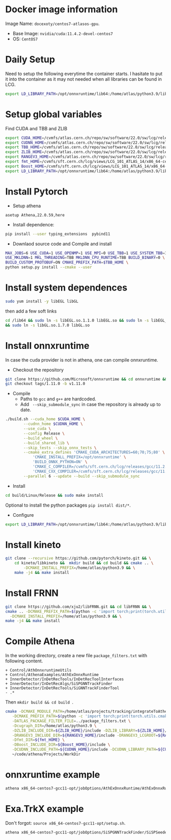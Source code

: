 # Docker image information
Image Name: `docexoty/centos7-atlasos-gpu`. 
* Base Image: `nvidia/cuda:11.4.2-devel-centos7`
* OS: `CentOS7`


# Daily Setup
Need to setup the following everytime the container starts.
I hasitate to put it into the container as it may not needed when all libraries can be found in LCG.
```bash
export LD_LIBRARY_PATH=/opt/onnxruntime/lib64:/home/atlas/python3.9/lib/python3.9/site-packages/torch/lib:$LD_LIBRARY_PATH
```

# Setup global variables
Find CUDA and TBB and ZLIB
```bash
export CUDA_HOME=/cvmfs/atlas.cern.ch/repo/sw/software/22.0/sw/lcg/releases/cuda/11.4-166ec/x86_64-centos7-gcc11-opt/
export CUDNN_HOME=/cvmfs/atlas.cern.ch/repo/sw/software/22.0/sw/lcg/releases/cudnn/8.2.4.15-ca3b5/x86_64-centos7-gcc11-opt/
export TBB_HOME=/cvmfs/atlas.cern.ch/repo/sw/software/22.0/sw/lcg/releases/LCG_101_ATLAS_14/tbb/2020_U2/x86_64-centos7-gcc11-opt/lib/cmake
export ZLIB_HOME=/cvmfs/atlas.cern.ch/repo/sw/software/22.0/sw/lcg/releases/LCG_101_ATLAS_14/zlib/1.2.11/x86_64-centos7-gcc11-opt
export RANGEV3_HOME=/cvmfs/atlas.cern.ch/repo/sw/software/22.0/sw/lcg/releases/LCG_101_ATLAS_14/rangev3/0.11.0/x86_64-centos7-gcc11-opt
export fmt_HOME=/cvmfs/sft.cern.ch/lcg/views/LCG_101_ATLAS_14/x86_64-centos7-gcc11-opt/lib64/cmake/fmt
export Boost_HOME=/cvmfs/sft.cern.ch/lcg/views/LCG_101_ATLAS_14/x86_64-centos7-gcc11-opt
export LD_LIBRARY_PATH=/opt/onnxruntime/lib64:/home/atlas/python3.9/lib/python3.9/site-packages/torch/lib:$LD_LIBRARY_PATH
```

# Install Pytorch
* Setup athena
```
asetup Athena,22.0.59,here
```

* Install dependence:
```bash
pip install --user typing_extensions  pybind11
```

* Downlaod source code and Compile and install
```bash
MAX_JOBS=6 USE_CUDA=1 USE_OPENMP=1 USE_MPI=0 USE_TBB=1 USE_SYSTEM_TBB=1 \
USE_MKLDNN=1 MKL_THREADING=TBB MKLDNN_CPU_RUNTIME=TBB BUILD_BINARY=0 \
BUILD_CUSTOM_PROTOBUF=ON CMAKE_PREFIX_PATH=$TBB_HOME \
python setup.py install --cmake --user
```

# Install system dependences
```bash
sudo yum install -y libEGL libGL
```
then add a few soft links
```bash
cd /lib64 && sudo ln -s libEGL.so.1.1.0 libEGL.so && sudo ln -s libEGL_mesa.so.0.0.0 libEGL_mesa.so.0 \
&& sudo ln -s libGL.so.1.7.0 libGL.so
```

# Install onnxruntime
In case the cuda provider is not in athena, one can compile onnxruntime. 

* Checkout the repository
```bash
git clone https://github.com/Microsoft/onnxruntime && cd onnxruntime && \
git checkout tags/1.11.0 -b v1.11.0
```

* Compile
    * Paths to `gcc` and `g++` are hardcoded.
    * Add ` --skip_submodule_sync` in case the repository is already up to date.

```bash
./build.sh --cuda_home $CUDA_HOME \
        --cudnn_home $CUDNN_HOME \
        --use_cuda \
        --config Release \
        --build_wheel \
        --build_shared_lib \
        --skip_tests --skip_onnx_tests \
        --cmake_extra_defines 'CMAKE_CUDA_ARCHITECTURES=60;70;75;80' \
            'CMAKE_INSTALL_PREFIX=/opt/onnxruntime' \
            'BUILD_ONNX_PYTHON=ON' \
            'CMAKE_C_COMPILER=/cvmfs/sft.cern.ch/lcg/releases/gcc/11.2.0-ad950/x86_64-centos7/bin/gcc' \
            'CMAKE_CXX_COMPILER=/cvmfs/sft.cern.ch/lcg/releases/gcc/11.2.0-ad950/x86_64-centos7/bin/g++' \
        --parallel 6 --update --build --skip_submodule_sync
```

* Install
```bash
cd build/Linux/Release && sudo make install
```

Optional to install the python packages `pip install dist/*`.

* Configure
```bash
export LD_LIBRARY_PATH=/opt/onnxruntime/lib64:/home/atlas/python3.9/lib/python3.9/site-packages/torch/lib:$LD_LIBRARY_PATH
```

# Install kineto

```bash
git clone --recursive https://github.com/pytorch/kineto.git && \
    cd kineto/libkineto &&  mkdir build && cd build && cmake .. \
        -DCMAKE_INSTALL_PREFIX=/home/atlas/python3.9 && \
    make -j4 && make install
```

# Install FRNN

```bash
git clone https://github.com/xju2/libFRNN.git && cd libFRNN && \
cmake .. -DCMAKE_PREFIX_PATH=$(python -c 'import torch;print(torch.utils.cmake_prefix_path)') \
  -DCMAKE_INSTALL_PREFIX=/home/atlas/python3.9 && \
make -j4 && make install 
```

# Compile Athena

In the working directory, create a new file `package_filters.txt` with following content.
```text
+ Control/AthOnnxruntimeUtils
+ Control/AthenaExamples/AthExOnnxRuntime
+ InnerDetector/InDetRecTools/InDetRecToolInterfaces
+ InnerDetector/InDetRecAlgs/SiSPGNNTrackFinder
+ InnerDetector/InDetRecTools/SiGNNTrackFinderTool
- .*
```
Then `mkdir build && cd build `.

```bash
cmake -DCMAKE_MODULE_PATH=/home/atlas/projects/tracking/integrateToAthena/cmake \
   -DCMAKE_PREFIX_PATH=$(python -c 'import torch;print(torch.utils.cmake_prefix_path)') \
   -DATLAS_PACKAGE_FILTER_FILE=../package_filters.txt \
   -Dcugraph_DIR=/home/atlas/python3.9 \
   -DZLIB_INCLUDE_DIR=${ZLIB_HOME}/include -DZLIB_LIBRARY=${ZLIB_HOME}/lib \
   -DRANGEV3_INCLUDE_DIR=${RANGEV3_HOME}/include -DRANGEV3_LCGROOT=${RANGEV3_HOME} \
   -Dfmt_DIR=${fmt_HOME} \
   -DBoost_INCLUDE_DIR=${Boost_HOME}/include \
   -DCUDNN_INCLUDE_PATH=${CUDNN_HOME}/include -DCUDNN_LIBRARY_PATH=${CUDNN_HOME}/lib64 \
   ~/code/athena/Projects/WorkDir
```

# onnxruntime example
```bash
athena x86_64-centos7-gcc11-opt/jobOptions/AthExOnnxRuntime/AthExOnnxRuntime_jobOptions.py
```

# Exa.TrkX example
Don't forgot: `source x86_64-centos7-gcc11-opt/setup.sh`.
```bash
athena x86_64-centos7-gcc11-opt/jobOptions/SiSPGNNTrackFinder/SiSPSeededGNNTracksStandaloneFromESD.py
```